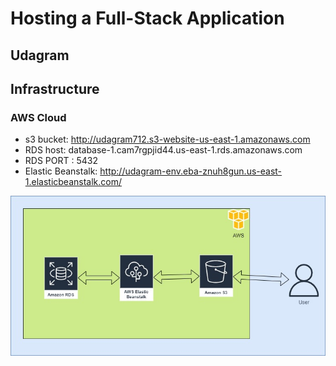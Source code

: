 # Hosting a Full-Stack Application

## Udagram

## Infrastructure

### AWS Cloud

- s3 bucket: <http://udagram712.s3-website-us-east-1.amazonaws.com>
- RDS host: database-1.cam7rgpjid44.us-east-1.rds.amazonaws.com
- RDS PORT : 5432
- Elastic Beanstalk: <http://udagram-env.eba-znuh8gun.us-east-1.elasticbeanstalk.com/>

![Arch](./diagrams/AWS%20Arch.jpg)
